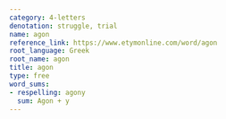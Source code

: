 ```yaml
---
category: 4-letters
denotation: struggle, trial
name: agon
reference_link: https://www.etymonline.com/word/agon
root_language: Greek
root_name: agon
title: agon
type: free
word_sums:
- respelling: agony
  sum: Agon + y
---
```

